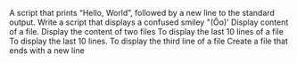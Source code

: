 A script that prints “Hello, World”, followed by a new line to the standard output.
Write a script that displays a confused smiley "(Ôo)'
Display content of a file.
Display the content of two files
To display the last 10 lines of a file
To display the last 10 lines.
To display the third line of a file
Create a file that ends with a new line
